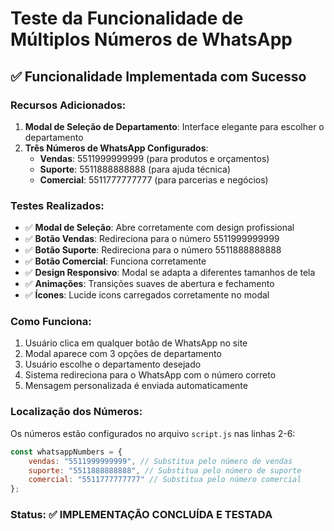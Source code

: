 # Teste da Funcionalidade de Múltiplos Números de WhatsApp

## ✅ Funcionalidade Implementada com Sucesso

### Recursos Adicionados:
1. **Modal de Seleção de Departamento**: Interface elegante para escolher o departamento
2. **Três Números de WhatsApp Configurados**:
   - **Vendas**: 5511999999999 (para produtos e orçamentos)
   - **Suporte**: 5511888888888 (para ajuda técnica)
   - **Comercial**: 5511777777777 (para parcerias e negócios)

### Testes Realizados:
- ✅ **Modal de Seleção**: Abre corretamente com design profissional
- ✅ **Botão Vendas**: Redireciona para o número 5511999999999
- ✅ **Botão Suporte**: Redireciona para o número 5511888888888
- ✅ **Botão Comercial**: Funciona corretamente
- ✅ **Design Responsivo**: Modal se adapta a diferentes tamanhos de tela
- ✅ **Animações**: Transições suaves de abertura e fechamento
- ✅ **Ícones**: Lucide icons carregados corretamente no modal

### Como Funciona:
1. Usuário clica em qualquer botão de WhatsApp no site
2. Modal aparece com 3 opções de departamento
3. Usuário escolhe o departamento desejado
4. Sistema redireciona para o WhatsApp com o número correto
5. Mensagem personalizada é enviada automaticamente

### Localização dos Números:
Os números estão configurados no arquivo `script.js` nas linhas 2-6:
```javascript
const whatsappNumbers = {
    vendas: "5511999999999", // Substitua pelo número de vendas
    suporte: "5511888888888", // Substitua pelo número de suporte
    comercial: "5511777777777" // Substitua pelo número comercial
};
```

### Status: ✅ IMPLEMENTAÇÃO CONCLUÍDA E TESTADA

